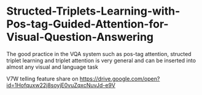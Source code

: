 # Structed-Triplets-Learning-with-Pos-tag-Guided-Attention-for-Visual-Question-Answering
The good practice in the VQA system such as pos-tag attention, structed triplet learning and triplet attention is very general and can be inserted into almost any visual and language task


V7W telling feature share on https://drive.google.com/open?id=1Hofquxw22j8soyjE0vuZqxcNuvJd-e9V
